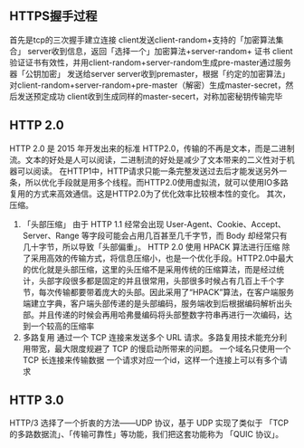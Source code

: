 ## HTTPS握手过程

首先是tcp的三次握手建立连接
client发送client-random+支持的「加密算法集合」
server收到信息，返回「选择一个」加密算法+server-random+ 证书
client验证证书有效性，并用client-random+server-random生成pre-master通过服务器「公钥加密」 发送给server
server收到premaster，根据「约定的加密算法」对client-random+server-random+pre-master（解密）生成master-secret，然后发送预定成功
client收到生成同样的master-secert，对称加密秘钥传输完毕

## HTTP 2.0

HTTP 2.0 是 2015 年开发出来的标准
HTTP2.0，传输的不再是文本，而是二进制流。文本的好处是人可以阅读，二进制流的好处是减少了文本带来的二义性对于机器可以阅读。
在HTTP1中，HTTP请求只能一条完整发送过去后才能发送另外一条，所以优化手段就是用多个线程。而HTTP2.0使用虚拟流，就可以使用IO多路复用的方式来高效通信。这是HTTP2.0为了优化效率比较根本性的变化。
其次，压缩。
1. 「头部压缩」
   由于 HTTP 1.1 经常会出现 User-Agent、Cookie、Accept、Server、Range 等字段可能会占用几百甚至几千字节，而 Body 却经常只有几十字节，所以导致「头部偏重」。
   HTTP 2.0 使用 HPACK 算法进行压缩
   除了采用高效的传输方式，将信息压缩小，也是一个优化手段。HTTP2.0中最大的优化就是头部压缩，这里的头压缩不是采用传统的压缩算法，而是经过统计，头部字段很多都是固定的并且很常用，头部很多时候占有几百上千个字节，每次传输都要带着庞大的头部。因此采用了“HPACK”算法，在客户端服务端建立字典，客户端头部传递的是头部编码，服务端收到后根据编码解析出头部。并且传递的时候会再用哈弗曼编码将头部整数字符串再进行一次编码，达到一个较高的压缩率
2. 多路复用  通过一个 TCP 连接来发送多个 URL 请求。多路复用技术能充分利用带宽，最大限度规避了 TCP 的慢启动所带来的问题。
   一个域名只使用一个 TCP 长连接来传输数据
   一个请求对应一个id，这样一个连接上可以有多个请求

## HTTP 3.0
  HTTP/3 选择了一个折衷的方法——UDP 协议，基于 UDP 实现了类似于 「TCP 的多路数据流」、「传输可靠性」等功能，我们把这套功能称为 「QUIC 协议」。

  